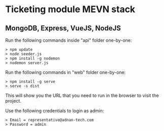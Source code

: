 # Ticketing module MEVN stack

## MongoDB, Express, VueJS, NodeJS

Run the following commands inside "api" folder one-by-one:

	> npm update
	> node seeder.js
	> npm install -g nodemon
	> nodemon server.js

Run the following commands in "web" folder one-by-one:

	> npm install -g serve
	> serve -s dist

This will show you the URL that you need to run in the browser to visit the project.

Use the following credentials to login as admin:

	> Email = representative@adnan-tech.com
	> Password = admin